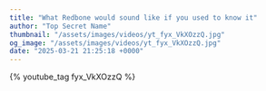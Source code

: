 ```yaml
---
title: "What Redbone would sound like if you used to know it"
author: "Top Secret Name"
thumbnail: "/assets/images/videos/yt_fyx_VkXOzzQ.jpg"
og_image: "/assets/images/videos/yt_fyx_VkXOzzQ.jpg"
date: "2025-03-21 21:25:18 +0000"
---
```


{% youtube_tag fyx_VkXOzzQ %}
